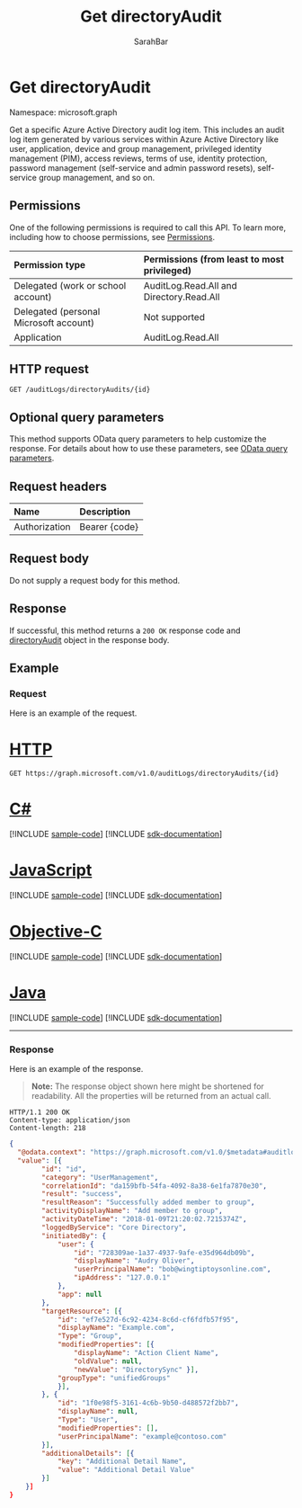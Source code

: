 ﻿---
title: "Get directoryAudit"
description: "Describes the get method of the directoryAudit resource (entity) from the Microsoft Graph API."
localization_priority: Normal
author: "SarahBar"
ms.prod: "microsoft-identity-platform"
doc_type: apiPageType
---

# Get directoryAudit

Namespace: microsoft.graph

Get a specific Azure Active Directory audit log item. This includes an audit log item generated by various services within Azure Active Directory like user, application, device and group management, privileged identity management (PIM), access reviews, terms of use, identity protection, password management (self-service and admin password resets), self-service group management, and so on.

## Permissions

One of the following permissions is required to call this API. To learn more, including how to choose permissions, see [Permissions](/graph/permissions-reference).

| Permission type                        | Permissions (from least to most privileged) |
| :------------------------------------- | :------------------------------------------ |
| Delegated (work or school account)     | AuditLog.Read.All and Directory.Read.All    |
| Delegated (personal Microsoft account) | Not supported                               |
| Application                            | AuditLog.Read.All                           |

## HTTP request

<!-- { "blockType": "ignored" } -->

```http
GET /auditLogs/directoryAudits/{id}
```

## Optional query parameters

This method supports OData query parameters to help customize the response. For details about how to use these parameters, see [OData query parameters](/graph/query_parameters).

## Request headers

| Name          | Description   |
| :------------ | :------------ |
| Authorization | Bearer {code} |

## Request body

Do not supply a request body for this method.

## Response

If successful, this method returns a `200 OK` response code and [directoryAudit](../resources/directoryaudit.md) object in the response body.

## Example

### Request

Here is an example of the request.

# [HTTP](#tab/http)

<!-- {
  "blockType": "request",
  "name": "get_directoryaudit"
}-->

```msgraph-interactive
GET https://graph.microsoft.com/v1.0/auditLogs/directoryAudits/{id}
```

# [C#](#tab/csharp)

[!INCLUDE [sample-code](../includes/snippets/csharp/get-directoryaudit-csharp-snippets.md)]
[!INCLUDE [sdk-documentation](../includes/snippets/snippets-sdk-documentation-link.md)]

# [JavaScript](#tab/javascript)

[!INCLUDE [sample-code](../includes/snippets/javascript/get-directoryaudit-javascript-snippets.md)]
[!INCLUDE [sdk-documentation](../includes/snippets/snippets-sdk-documentation-link.md)]

# [Objective-C](#tab/objc)

[!INCLUDE [sample-code](../includes/snippets/objc/get-directoryaudit-objc-snippets.md)]
[!INCLUDE [sdk-documentation](../includes/snippets/snippets-sdk-documentation-link.md)]

# [Java](#tab/java)

[!INCLUDE [sample-code](../includes/snippets/java/get-directoryaudit-java-snippets.md)]
[!INCLUDE [sdk-documentation](../includes/snippets/snippets-sdk-documentation-link.md)]

---

### Response

Here is an example of the response.
>**Note:** The response object shown here might be shortened for readability. All the properties will be returned from an actual call.

<!-- {
  "blockType": "response",
  "truncated": true,
  "@odata.type": "microsoft.graph.directoryaudit"
} -->

```http
HTTP/1.1 200 OK
Content-type: application/json
Content-length: 218
```

```json
{
  "@odata.context": "https://graph.microsoft.com/v1.0/$metadata#auditlogs/directoryaudits",
  "value": [{
		"id": "id",
		"category": "UserManagement",
		"correlationId": "da159bfb-54fa-4092-8a38-6e1fa7870e30",
		"result": "success",
		"resultReason": "Successfully added member to group",
		"activityDisplayName": "Add member to group",
		"activityDateTime": "2018-01-09T21:20:02.7215374Z",
		"loggedByService": "Core Directory",
		"initiatedBy": {
			"user": {
				"id": "728309ae-1a37-4937-9afe-e35d964db09b",
				"displayName": "Audry Oliver",
				"userPrincipalName": "bob@wingtiptoysonline.com",
				"ipAddress": "127.0.0.1"
			},
			"app": null
		},
		"targetResource": [{
			"id": "ef7e527d-6c92-4234-8c6d-cf6fdfb57f95",
			"displayName": "Example.com",
			"Type": "Group",
			"modifiedProperties": [{
				"displayName": "Action Client Name",
				"oldValue": null,
				"newValue": "DirectorySync" }],
			"groupType": "unifiedGroups"
			}],
		}, {
			"id": "1f0e98f5-3161-4c6b-9b50-d488572f2bb7",
			"displayName": null,
			"Type": "User",
			"modifiedProperties": [],
			"userPrincipalName": "example@contoso.com"
		}],
		"additionalDetails": [{
			"key": "Additional Detail Name",
			"value": "Additional Detail Value"
		}]
	}]
}
```

<!-- uuid: 8fcb5dbc-d5aa-4681-8e31-b001d5168d79
2015-10-25 14:57:30 UTC -->

<!-- {
  "type": "#page.annotation",
  "description": "Get directoryAudits",
  "keywords": "",
  "section": "documentation",
  "tocPath": "",
  "suppressions": [
  ]
}-->

